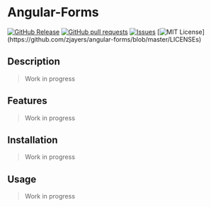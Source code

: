 # Angular-Forms
[![GitHub Release](https://img.shields.io/github/release/zjayers/angular-forms.svg?style=flat)]()
[![GitHub pull requests](https://img.shields.io/github/issues-pr/zjayers/angular-forms.svg?style=flat)]()
[![Issues](https://img.shields.io/github/issues-raw/zjayers/angular-forms.svg?maxAge=25000)](https://github.com/zjayers/angular-forms/issues)
[![MIT License](https://img.shields.io/apm/l/atomic-ui.svg?)](https://github.com/zjayers/angular-forms/blob/master/LICENSEs)

## Description

> Work in progress

## Features

> Work in progress

## Installation

> Work in progress

## Usage

> Work in progress